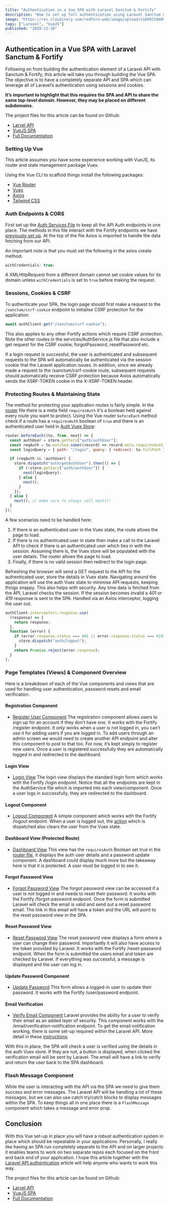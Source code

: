 ```yaml
---
title: "Authentication in a Vue SPA with Laravel Sanctum & Fortify"
description: "How to set up full authentication using Laravel Sanctum & Fortify in a Vue SPA. Vue SPA Article"
image: "https://res.cloudinary.com/redfern-web/image/upload/v1609319409/redfern-dev/png/laravel-vue.png"
tags: ["Laravel", "VueJS"]
published: "2020-12-30"
---
```


## Authentication in a Vue SPA with Laravel Sanctum & Fortify

Following on from building the authentication element of a Laravel API with Sanctum & Fortify, this article will take you through building the Vue SPA. The objective is to have a completely separate API and SPA which can leverage all of Laravel’s authentication using sessions and cookies.

**It’s important to highlight that this requires the SPA and API to share the same top-level domain. However, they may be placed on different subdomains.**

The project files for this article can be found on Github:

- [Larvel API](https://github.com/garethredfern/laravel-api)
- [VueJS SPA](https://github.com/garethredfern/laravel-vue)
- [Full Documentation](https://www.laravelvuespa.com/)

### Setting Up Vue

This article assumes you have some experience working with VueJS, its router and state management package Vuex.

Using the Vue CLI to scaffold things install the following packages:

- [Vue Router](https://router.vuejs.org/)
- [Vuex](https://vuex.vuejs.org/)
- [Axios](https://github.com/axios/axios)
- [Tailwind CSS](https://tailwindcss.com/)

### Auth Endpoints & CORS

First set up the [Auth Services File](https://github.com/garethredfern/laravel-vue/blob/main/src/services/AuthService.js) to keep all the API Auth endpoints in one place. The methods in this file interact with the Fortify endpoints we have [previously set up](/articles/authentication-laravel-sanctum-fortify-for-an-spa#setting-up-fortify). At the top of the file Axios is imported to handle the data fetching from our API.

An important note is that you must set the following in the axios create method:

```js
withCredentials: true;
```

A XMLHttpRequest from a different domain cannot set cookie values for its domain unless `withCredentials` is set to `true` before making the request.

### Sessions, Cookies & CSRF

To authenticate your SPA, the login page should first make a request to the `/sanctum/csrf-cookie` endpoint to initialise CSRF protection for the application:

```js
await authClient.get("/sanctum/csrf-cookie");
```

This also applies to any other Fortify actions which require CSRF protection. Note the other routes in the services/AuthService.js file that also include a get request for the CSRF cookie; forgotPassword, resetPassword etc.

If a login request is successful, the user is authenticated and subsequent requests to the SPA will automatically be authenticated via the session cookie that the Laravel application issues. In addition, since we already made a request to the /sanctum/csrf-cookie route, subsequent requests should automatically receive CSRF protection because Axios automatically sends the XSRF-TOKEN cookie in the X-XSRF-TOKEN header.

### Protecting Routes & Maintaining State

The method for protecting your application routes is fairly simple. In the [router](https://github.com/garethredfern/laravel-vue/blob/main/src/router/index.js) file there is a meta field `requiresAuth` it's a boolean held against every route you want to protect. Using the Vue router `beforeEach` method check if a route has a `requiresAuth` boolean of `true` and there is an authenticated user held in [Auth Vuex Store](https://github.com/garethredfern/laravel-vue/blob/main/src/store/modules/auth.js):

```js
router.beforeEach((to, from, next) => {
  const authUser = store.getters["auth/authUser"];
  const reqAuth = to.matched.some((record) => record.meta.requiresAuth);
  const loginQuery = { path: "/login", query: { redirect: to.fullPath } };

  if (reqAuth && !authUser) {
    store.dispatch("auth/getAuthUser").then(() => {
      if (!store.getters["auth/authUser"]) {
        next(loginQuery);
      } else {
        next();
      }
    });
  } else {
    next(); // make sure to always call next()!
  }
});
```

A few scenarios need to be handled here:

1. If there is an authenticated user in the Vuex state, the route allows the page to load.
2. If there is no authenticated user in state then make a call to the Laravel API to check if there is an authenticated user which ties in with the session. Assuming there is, the Vuex store will be populated with the user details. The router allows the page to load.
3. Finally, if there is no valid session then redirect to the login page.

Refreshing the browser will send a GET request to the API for the authenticated user, store the details in Vuex state. Navigating around the application will use the auth Vuex state to minimise API requests, keeping things snappy. This also helps with security. Any time data is fetched from the API, Laravel checks the session. If the session becomes invalid a 401 or 419 response is sent to the SPA. Handled via an Axios interceptor, logging the user out.

```js
authClient.interceptors.response.use(
  (response) => {
    return response;
  },
  function (error) {
    if (error.response.status === 401 || error.response.status === 419) {
      store.dispatch("auth/logout");
    }
    return Promise.reject(error.response);
  }
);
```

### Page Templates (Views) & Component Overview

Here is a breakdown of each of the Vue components and views that are used for handling user authentication, password resets and email verification.

#### Registration Component

- [Register User Component](https://github.com/garethredfern/laravel-vue/blob/main/src/components/RegisterUser.vue)
  The registration component allows users to sign up for an account if they don’t have one. It works with the Fortify /register endpoint. It only works when a user is not logged in, you can’t use it for adding users if you are logged in. To add users through an admin screen we would need to create another API endpoint and alter this component to post to that too. For now, it’s kept simply to register new users. Once a user is registered successfully they are automatically logged in and redirected to the dashboard.

#### Login View

- [Login View](https://github.com/garethredfern/laravel-vue/blob/main/src/views/Login.vue)
  The login view displays the standard login form which works with the Fortify /login endpoint. Notice that all the endpoints are kept in the AuthService file which is imported into each view/component. Once a user logs in successfully, they are redirected to the dashboard.

#### Logout Component

- [Logout Component](https://github.com/garethredfern/laravel-vue/blob/main/src/components/Logout.vue)
  A simple component which works with the Fortify /logout endpoint. When a user is logged out, the [action](https://github.com/garethredfern/laravel-vue/blob/main/src/store/modules/auth.js#L32) which is dispatched also clears the user from the Vuex state.

#### Dashboard View (Protected Route)

- [Dashboard View](https://github.com/garethredfern/laravel-vue/blob/main/src/views/Dashboard.vue)
  This view has the `requiresAuth` Boolean set true in the [router file](https://github.com/garethredfern/laravel-vue/blob/main/src/router/index.js#L14), it displays the auth user details and a password update component. A dashboard could display much more but the takeaway here is that it is protected. A user must be logged in to see it.

#### Forgot Password View

- [Forgot Password View](https://github.com/garethredfern/laravel-vue/blob/main/src/views/ForgotPassword.vue)
  The forgot password view can be accessed if a user is not logged in and needs to reset their password. It works with the Fortify /forgot-password endpoint. Once the form is submitted Laravel will check the email is valid and send out a reset password email. The link in this email will have a token and the URL will point to the reset password view in the SPA.

#### Reset Password View

- [Reset Password View](https://github.com/garethredfern/laravel-vue/blob/main/src/views/ResetPassword.vue)
  The reset password view displays a form where a user can change their password. Importantly it will also have access to the token provided by Laravel. It works with the Fortify /reset-password endpoint. When the form is submitted the users email and token are checked by Laravel. If everything was successful, a message is displayed and the user can log in.

#### Update Password Component

- [Update Password](https://github.com/garethredfern/laravel-vue/blob/main/src/components/UpdatePassword.vue)
  This form allows a logged-in user to update their password. It works with the Fortify /user/password endpoint.

#### Email Verification

- [Verify Email Component](https://github.com/garethredfern/laravel-vue/blob/main/src/components/VerifyEmail.vue)
  Laravel provides the ability for a user to verify their email as an added layer of security. This component works with the /email/verification-notification endpoint. To get the email notification working, there is some set-up required within the Laravel API. More detail in these [instructions](/articles/authentication-laravel-sanctum-fortify-for-an-spa#email-verification).

With this in place, the SPA will check a user is verified using the details in the auth Vuex store. If they are not, a button is displayed, when clicked the verification email will be sent by Laravel. The email will have a link to verify and return the user back to the SPA dashboard.

### Flash Message Component

While the user is interacting with the API via the SPA we need to give them success and error messages. The Laravel API will be handling a lot of these messages, but we can also use catch try/catch blocks to display messages within the SPA. To keep things all in one place there is a `FlashMessage` component which takes a message and error prop.

## Conclusion

With this Vue set-up in place you will have a robust authentication system in place which should be repeatable in your applications. Personally, I really like having an SPA run completely separate to the API and on larger projects it enables teams to work on two separate repos each focused on the front and back end of your application. I hope this article together with the [Laravel API authentication](https://redfern.dev/articles/authentication-laravel-sanctum-fortify-for-an-spa) article will help anyone who wants to work this way.

The project files for this article can be found on Github:

- [Larvel API](https://github.com/garethredfern/laravel-api)
- [VueJS SPA](https://github.com/garethredfern/laravel-vue)
- [Full Documentation](https://www.laravelvuespa.com/)
